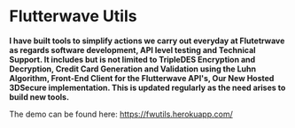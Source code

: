 # Flutterwave Utils

<p>
<b>I have built tools to simplify actions we carry out everyday at Flutetrwave as regards software development, API level testing and Technical Support. It includes but is not limited to TripleDES Encryption and Decryption, Credit Card Generation and Validation using the Luhn Algorithm, Front-End Client for the Flutterwave API's, Our New Hosted 3DSecure implementation. This is updated regularly as the need arises to build new tools.</b>
</p>

The demo can be found here:
https://fwutils.herokuapp.com/
